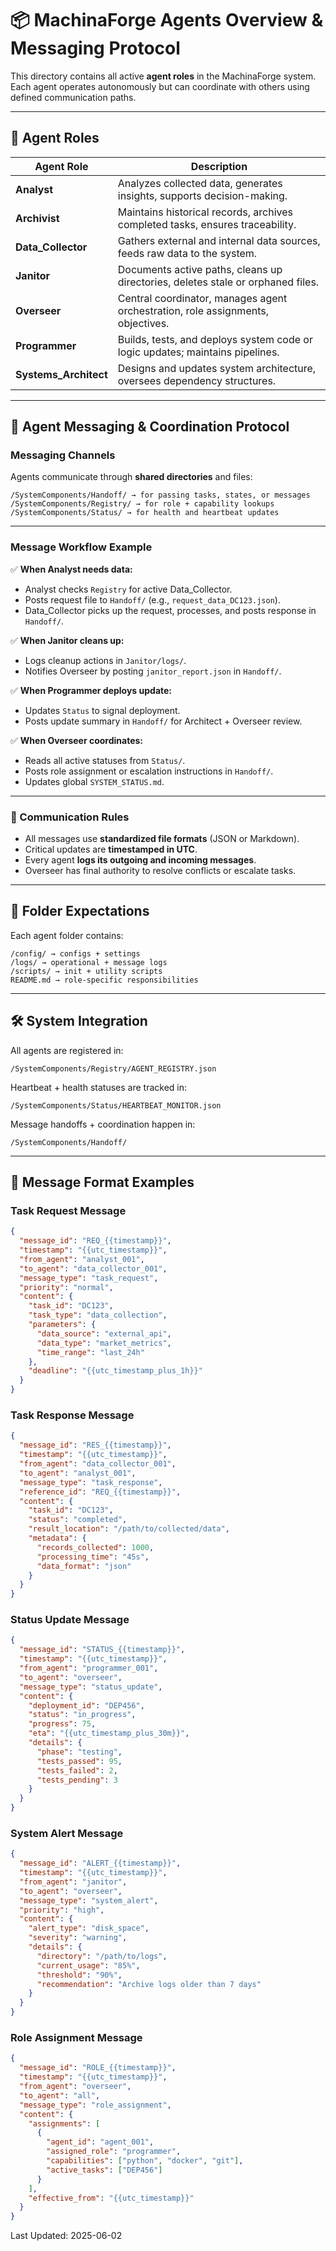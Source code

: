 # 📦 MachinaForge Agents Overview & Messaging Protocol

This directory contains all active **agent roles** in the MachinaForge system. Each agent operates autonomously but can coordinate with others using defined communication paths.

---

## 🔑 Agent Roles

| Agent Role             | Description                                                                     |
| ---------------------- | ------------------------------------------------------------------------------- |
| **Analyst**            | Analyzes collected data, generates insights, supports decision-making.          |
| **Archivist**          | Maintains historical records, archives completed tasks, ensures traceability.   |
| **Data_Collector**     | Gathers external and internal data sources, feeds raw data to the system.       |
| **Janitor**            | Documents active paths, cleans up directories, deletes stale or orphaned files. |
| **Overseer**           | Central coordinator, manages agent orchestration, role assignments, objectives. |
| **Programmer**         | Builds, tests, and deploys system code or logic updates; maintains pipelines.   |
| **Systems_Architect**  | Designs and updates system architecture, oversees dependency structures.        |

---

## 📡 Agent Messaging & Coordination Protocol

### Messaging Channels

Agents communicate through **shared directories** and files:

```
/SystemComponents/Handoff/ → for passing tasks, states, or messages
/SystemComponents/Registry/ → for role + capability lookups
/SystemComponents/Status/ → for health and heartbeat updates
```

---

### Message Workflow Example

✅ **When Analyst needs data:**
* Analyst checks `Registry` for active Data_Collector.
* Posts request file to `Handoff/` (e.g., `request_data_DC123.json`).
* Data_Collector picks up the request, processes, and posts response in `Handoff/`.

✅ **When Janitor cleans up:**
* Logs cleanup actions in `Janitor/logs/`.
* Notifies Overseer by posting `janitor_report.json` in `Handoff/`.

✅ **When Programmer deploys update:**
* Updates `Status` to signal deployment.
* Posts update summary in `Handoff/` for Architect + Overseer review.

✅ **When Overseer coordinates:**
* Reads all active statuses from `Status/`.
* Posts role assignment or escalation instructions in `Handoff/`.
* Updates global `SYSTEM_STATUS.md`.

---

### 🔐 Communication Rules

* All messages use **standardized file formats** (JSON or Markdown).
* Critical updates are **timestamped in UTC**.
* Every agent **logs its outgoing and incoming messages**.
* Overseer has final authority to resolve conflicts or escalate tasks.

---

## 📂 Folder Expectations

Each agent folder contains:

```
/config/ → configs + settings
/logs/ → operational + message logs
/scripts/ → init + utility scripts
README.md → role-specific responsibilities
```

---

## 🛠 System Integration

All agents are registered in:
```
/SystemComponents/Registry/AGENT_REGISTRY.json
```

Heartbeat + health statuses are tracked in:
```
/SystemComponents/Status/HEARTBEAT_MONITOR.json
```

Message handoffs + coordination happen in:
```
/SystemComponents/Handoff/
```

---

## 📝 Message Format Examples

### Task Request Message
```json
{
  "message_id": "REQ_{{timestamp}}",
  "timestamp": "{{utc_timestamp}}",
  "from_agent": "analyst_001",
  "to_agent": "data_collector_001",
  "message_type": "task_request",
  "priority": "normal",
  "content": {
    "task_id": "DC123",
    "task_type": "data_collection",
    "parameters": {
      "data_source": "external_api",
      "data_type": "market_metrics",
      "time_range": "last_24h"
    },
    "deadline": "{{utc_timestamp_plus_1h}}"
  }
}
```

### Task Response Message
```json
{
  "message_id": "RES_{{timestamp}}",
  "timestamp": "{{utc_timestamp}}",
  "from_agent": "data_collector_001",
  "to_agent": "analyst_001",
  "message_type": "task_response",
  "reference_id": "REQ_{{timestamp}}",
  "content": {
    "task_id": "DC123",
    "status": "completed",
    "result_location": "/path/to/collected/data",
    "metadata": {
      "records_collected": 1000,
      "processing_time": "45s",
      "data_format": "json"
    }
  }
}
```

### Status Update Message
```json
{
  "message_id": "STATUS_{{timestamp}}",
  "timestamp": "{{utc_timestamp}}",
  "from_agent": "programmer_001",
  "to_agent": "overseer",
  "message_type": "status_update",
  "content": {
    "deployment_id": "DEP456",
    "status": "in_progress",
    "progress": 75,
    "eta": "{{utc_timestamp_plus_30m}}",
    "details": {
      "phase": "testing",
      "tests_passed": 95,
      "tests_failed": 2,
      "tests_pending": 3
    }
  }
}
```

### System Alert Message
```json
{
  "message_id": "ALERT_{{timestamp}}",
  "timestamp": "{{utc_timestamp}}",
  "from_agent": "janitor",
  "to_agent": "overseer",
  "message_type": "system_alert",
  "priority": "high",
  "content": {
    "alert_type": "disk_space",
    "severity": "warning",
    "details": {
      "directory": "/path/to/logs",
      "current_usage": "85%",
      "threshold": "90%",
      "recommendation": "Archive logs older than 7 days"
    }
  }
}
```

### Role Assignment Message
```json
{
  "message_id": "ROLE_{{timestamp}}",
  "timestamp": "{{utc_timestamp}}",
  "from_agent": "overseer",
  "to_agent": "all",
  "message_type": "role_assignment",
  "content": {
    "assignments": [
      {
        "agent_id": "agent_001",
        "assigned_role": "programmer",
        "capabilities": ["python", "docker", "git"],
        "active_tasks": ["DEP456"]
      }
    ],
    "effective_from": "{{utc_timestamp}}"
  }
}
```

Last Updated: 2025-06-02
